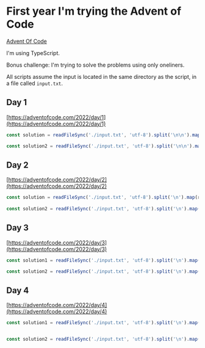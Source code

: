 # First year I'm trying the Advent of Code
[Advent Of Code](https://adventofcode.com/2022)

I'm using TypeScript.

Bonus challenge: I'm trying to solve the problems using only oneliners.

All scripts assume the input is located in the same directory as the script, in a file called `input.txt`.

## Day 1
[https://adventofcode.com/2022/day/1](https://adventofcode.com/2022/day/1)
```typescript
const solution = readFileSync('./input.txt', 'utf-8').split('\n\n').map(elf => elf.split('\n').reduce((acc, curr) => parseInt(curr) + acc, 0)).reduce((acc, curr) => Math.max(acc, curr), 0);

const solution2 = readFileSync('./input.txt', 'utf-8').split('\n\n').map(elf => elf.split('\n').reduce((acc, curr) => parseInt(curr) + acc, 0)).reduce((acc, curr) => [Math.max(curr, acc[0]), ...acc.slice(1)].sort(), [0, 0, 0]).reduce((acc, curr) => acc + curr, 0);
```

## Day 2
[https://adventofcode.com/2022/day/2](https://adventofcode.com/2022/day/2)
```typescript
const solution = readFileSync('./input.txt', 'utf-8').split('\n').map(round => [round.charCodeAt(0) - 64, round.charCodeAt(2) - 23 - 64]).map(([left, right]) => (left - right === 0 ?3 : left - right === -1 || left - right === 2 ? 6 : 0) + right).reduce((acc, curr) => acc + curr, 0);
  
const solution2 = readFileSync('./input.txt', 'utf-8').split('\n').map(round => [round.charCodeAt(0) - 64, round.charCodeAt(2) - 23 - 64]).map(([left, right]) => [left, right === 1 ? [3, 1, 2][left - 1] : right === 2 ? left : [2, 3, 1][left - 1]]).map(([left, right]) => (left - right === 0 ? 3 : left - right === -1 || left - right === 2 ? 6 : 0) + right).reduce((acc, curr) => acc + curr, 0);
```


## Day 3
[https://adventofcode.com/2022/day/3](https://adventofcode.com/2022/day/3)
```typescript
const solution1 = readFileSync('./input.txt', 'utf-8').split('\n').map((line) => line.split('').map((char) => char.charCodeAt(0))).map((line) => line.map((char) => char >= 97 ? char - 96 : char - 64 + 26)).map((line) => [line.slice(0, line.length / 2), line.slice(line.length / 2, line.length)]).map(([firstHalf, secondHalf]) => firstHalf.filter(num => secondHalf.includes(num))).map((line) => line.filter((num, index) => line.indexOf(num) === index)).flatMap((line) => line).reduce((acc, curr) => acc + curr, 0);

const solution2 = readFileSync('./input.txt', 'utf-8').split('\n').map((line) => line.split('').map((char) => char.charCodeAt(0))).map((line) => line.map((char) => char >= 97 ? char - 96 : char - 64 + 26)).reduce((acc, _, index, arr) => (index + 3 > arr.length) || index % 3 !== 0 ? acc : [...acc, [arr[index], arr[index + 1], arr[index + 2]]], [] as number[][][]).map(([firstElf, secondElf, thirdElf]) => firstElf.filter(num => secondElf.includes(num) && thirdElf.includes(num))).map((line) => line.filter((num, index) => line.indexOf(num) === index)).flatMap((line) => line).reduce((acc, curr) => acc + curr, 0);
```


## Day 4
[https://adventofcode.com/2022/day/4](https://adventofcode.com/2022/day/4)
```typescript
const solution1 = readFileSync('./input.txt', 'utf-8').split('\n').map((line) => [line.split(',')[0], line.split(',')[1]]).map(([fistElf, secondElf]) => [fistElf.split('-').map(s => parseInt(s)), secondElf.split('-').map(s => parseInt(s))]).map(([fistElf, secondElf]) => (((fistElf[0] <= secondElf[0] && fistElf[1] >= secondElf[1]) || (fistElf[0] >= secondElf[0] && fistElf[1] <= secondElf[1])) ? 1 : 0) as number).reduce((acc, curr) => acc + curr, 0);


const solution2 = readFileSync('./input.txt', 'utf-8').split('\n').map((line) => [line.split(',')[0], line.split(',')[1]]).map(([fistElf, secondElf]) => [fistElf.split('-').map(s => parseInt(s)), secondElf.split('-').map(s => parseInt(s))]).map(([fistElf, secondElf]) => [Array.from({ length: fistElf[1] - fistElf[0] + 1 }, (_, i) => i + fistElf[0]), Array.from({ length: secondElf[1] - secondElf[0] + 1 }, (_, i) => i + secondElf[0])]).map(([fistElf, secondElf]) => (fistElf.filter((value) => secondElf.includes(value)).length > 0) ? 1 : 0 as number).reduce((acc, curr) => acc + curr, 0);
```